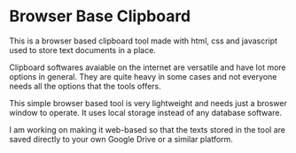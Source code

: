 # Browser Base Clipboard
 This is a browser based clipboard tool made with html, css and javascript used to store text documents in a place. 

 
Clipboard softwares avaiable on the internet are versatile and have lot more options in general.
They are quite heavy in some cases and not everyone needs all the options that the tools offers. 

This simple browser based tool is very lightweight and needs just a broswer window to operate. 
It uses local storage instead of any database software.

I am working on making it web-based so that the texts stored in the tool are saved directly to your own Google Drive or a similar platform.
